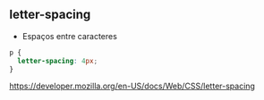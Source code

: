 ## letter-spacing

* Espaços entre caracteres

```css
p {
  letter-spacing: 4px;
}
```

https://developer.mozilla.org/en-US/docs/Web/CSS/letter-spacing